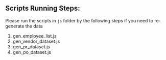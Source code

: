 ## Scripts Running Steps:
Please run the scripts in `js` folder by the following steps if you need to re-generate the data
1. gen_employee_list.js
2. gen_vendor_dataset.js
3. gen_pr_dataset.js
4. gen_po_dataset.js